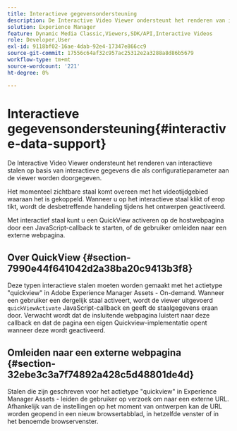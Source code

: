 ```yaml
---
title: Interactieve gegevensondersteuning
description: De Interactive Video Viewer ondersteunt het renderen van interactieve stalen op basis van interactieve gegevens die als configuratieparameter aan de viewer worden doorgegeven.
solution: Experience Manager
feature: Dynamic Media Classic,Viewers,SDK/API,Interactive Videos
role: Developer,User
exl-id: 9118bf02-16ae-4dab-92e4-17347e866cc9
source-git-commit: 17556c64af32c957ac25312e2a3288a8d86b5679
workflow-type: tm+mt
source-wordcount: '221'
ht-degree: 0%

---
```


# Interactieve gegevensondersteuning{#interactive-data-support}

De Interactive Video Viewer ondersteunt het renderen van interactieve stalen op basis van interactieve gegevens die als configuratieparameter aan de viewer worden doorgegeven.

Het momenteel zichtbare staal komt overeen met het videotijdgebied waaraan het is gekoppeld. Wanneer u op het interactieve staal klikt of erop tikt, wordt de desbetreffende handeling tijdens het ontwerpen geactiveerd.

Met interactief staal kunt u een QuickView activeren op de hostwebpagina door een JavaScript-callback te starten, of de gebruiker omleiden naar een externe webpagina.

## Over QuickView {#section-7990e44f641042d2a38ba20c9413b3f8}

Deze typen interactieve stalen moeten worden gemaakt met het actietype &quot;quickview&quot; in Adobe Experience Manager Assets - On-demand. Wanneer een gebruiker een dergelijk staal activeert, wordt de viewer uitgevoerd `quickViewActivate` JavaScript-callback en geeft de staalgegevens eraan door. Verwacht wordt dat de insluitende webpagina luistert naar deze callback en dat de pagina een eigen Quickview-implementatie opent wanneer deze wordt geactiveerd.

## Omleiden naar een externe webpagina {#section-32ebe3c3a7f74892a428c5d48801de4d}

Stalen die zijn geschreven voor het actietype &quot;quickview&quot; in Experience Manager Assets - leiden de gebruiker op verzoek om naar een externe URL. Afhankelijk van de instellingen op het moment van ontwerpen kan de URL worden geopend in een nieuw browsertabblad, in hetzelfde venster of in het benoemde browservenster.
